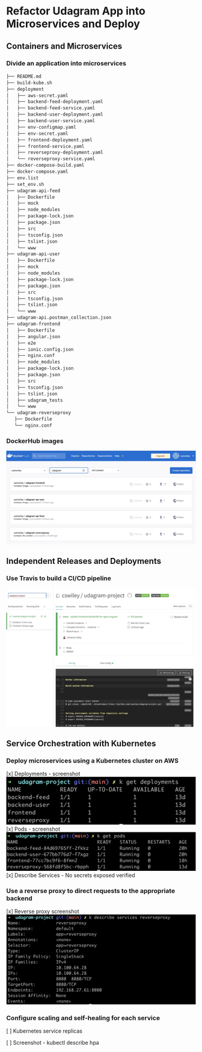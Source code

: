 # Refactor Udagram App into Microservices and Deploy

## Containers and Microservices

### Divide an application into microservices
 ```bash
 ├── README.md
├── build-kube.sh
├── deployment
│   ├── aws-secret.yaml
│   ├── backend-feed-deployment.yaml
│   ├── backend-feed-service.yaml
│   ├── backend-user-deployment.yaml
│   ├── backend-user-service.yaml
│   ├── env-configmap.yaml
│   ├── env-secret.yaml
│   ├── frontend-deployment.yaml
│   ├── frontend-service.yaml
│   ├── reverseproxy-deployment.yaml
│   └── reverseproxy-service.yaml
├── docker-compose-build.yaml
├── docker-compose.yaml
├── env.list
├── set_env.sh
├── udagram-api-feed
│   ├── Dockerfile
│   ├── mock
│   ├── node_modules
│   ├── package-lock.json
│   ├── package.json
│   ├── src
│   ├── tsconfig.json
│   ├── tslint.json
│   └── www
├── udagram-api-user
│   ├── Dockerfile
│   ├── mock
│   ├── node_modules
│   ├── package-lock.json
│   ├── package.json
│   ├── src
│   ├── tsconfig.json
│   ├── tslint.json
│   └── www
├── udagram-api.postman_collection.json
├── udagram-frontend
│   ├── Dockerfile
│   ├── angular.json
│   ├── e2e
│   ├── ionic.config.json
│   ├── nginx.conf
│   ├── node_modules
│   ├── package-lock.json
│   ├── package.json
│   ├── src
│   ├── tsconfig.json
│   ├── tslint.json
│   ├── udagram_tests
│   └── www
└── udagram-reverseproxy
    ├── Dockerfile
    └── nginx.conf
```

### DockerHub images

![dockerhub image](screenshots/microservice-dockerhub.jpg)


## Independent Releases and Deployments

### Use Travis to build a CI/CD pipeline
![Travis Image](screenshots/uda-travis.jpg)

## Service Orchestration with Kubernetes

### Deploy microservices using a Kubernetes cluster on AWS
[x] Deployments - screenshot
![Deploy Image](screenshots/u-deployments.jpg)
[x] Pods - screenshot
![Pods Image](screenshots/u-pods.jpg)
[x] Describe Services - No secrets exposed verified

### Use a reverse proxy to direct requests to the appropriate backend
[x] Reverse proxy screenshot
![Reverse proxy image](screenshots/u-rproxy.jpg)

### Configure scaling and self-healing for each service

[ ] Kubernetes service replicas

[ ] Screenshot - kubectl describe hpa


